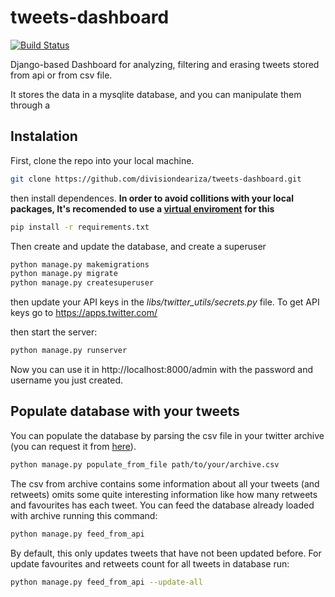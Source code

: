 # tweets-dashboard
[![Build Status](https://travis-ci.org/divisiondeariza/tweets-dashboard.svg?branch=master)](https://travis-ci.org/divisiondeariza/tweets-dashboard)

Django-based Dashboard for analyzing, filtering and erasing tweets stored from api or from csv file.

It stores the data in a mysqlite database, and you can manipulate them through a

## Instalation
First, clone the repo into your local machine.

```bash
git clone https://github.com/divisiondeariza/tweets-dashboard.git
```
then install dependences. **In order to avoid collitions with your local packages, It's recomended to use a [virtual enviroment](https://virtualenv.pypa.io/en/stable/userguide/) for this**

```bash
pip install -r requirements.txt
```

Then create and update the database, and create a superuser
```bash
python manage.py makemigrations
python manage.py migrate
python manage.py createsuperuser
```

then update your API keys in the *libs/twitter_utils/secrets.py* file. To get API keys go to https://apps.twitter.com/

then start the server:

```bash
python manage.py runserver
```
Now you can use it in http://localhost:8000/admin with the password and username you just created.

## Populate database with your tweets

You can populate the database by parsing the csv file in your twitter archive (you can request it from [here](https://twitter.com/settings/account)).

```bash
python manage.py populate_from_file path/to/your/archive.csv
```

The csv from archive contains some information about all your tweets (and retweets) omits some quite interesting information like how many retweets and favourites has each tweet. You can feed the database already loaded with archive running this command:

```bash
python manage.py feed_from_api
```

By default, this only updates tweets that have not been updated before. For update favourites and retweets count for all tweets in database run:

```bash
python manage.py feed_from_api --update-all
```





